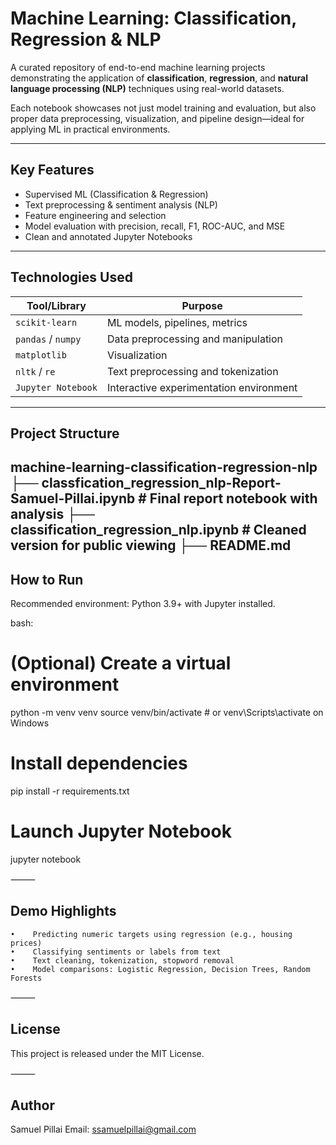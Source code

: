 # Machine Learning: Classification, Regression & NLP

A curated repository of end-to-end machine learning projects demonstrating the application of **classification**, **regression**, and **natural language processing (NLP)** techniques using real-world datasets.

Each notebook showcases not just model training and evaluation, but also proper data preprocessing, visualization, and pipeline design—ideal for applying ML in practical environments.

---

## Key Features

-  Supervised ML (Classification & Regression)
-  Text preprocessing & sentiment analysis (NLP)
-  Feature engineering and selection
-  Model evaluation with precision, recall, F1, ROC-AUC, and MSE
-  Clean and annotated Jupyter Notebooks

---

## Technologies Used

| Tool/Library       | Purpose                                 |
|--------------------|------------------------------------------|
| `scikit-learn`     | ML models, pipelines, metrics            |
| `pandas` / `numpy` | Data preprocessing and manipulation      |
| `matplotlib`       | Visualization                            |
| `nltk` / `re`      | Text preprocessing and tokenization      |
| `Jupyter Notebook` | Interactive experimentation environment  |

---

## Project Structure
 machine-learning-classification-regression-nlp
├──  classfication_regression_nlp-Report-Samuel-Pillai.ipynb   # Final report notebook with analysis
├──  classification_regression_nlp.ipynb  # Cleaned version for public viewing
├── README.md
---

## How to Run

Recommended environment: Python 3.9+ with Jupyter installed.

bash:
# (Optional) Create a virtual environment
python -m venv venv
source venv/bin/activate  # or venv\Scripts\activate on Windows

# Install dependencies
pip install -r requirements.txt

# Launch Jupyter Notebook
jupyter notebook


⸻

## Demo Highlights
    •	 Predicting numeric targets using regression (e.g., housing prices)
    •	 Classifying sentiments or labels from text
    •	 Text cleaning, tokenization, stopword removal
    •	 Model comparisons: Logistic Regression, Decision Trees, Random Forests

⸻

## License

This project is released under the MIT License.

⸻

## Author

Samuel Pillai
Email: ssamuelpillai@gmail.com

